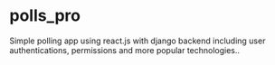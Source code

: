 # polls_pro
Simple polling app using react.js with django backend including user authentications, permissions and more popular technologies..
